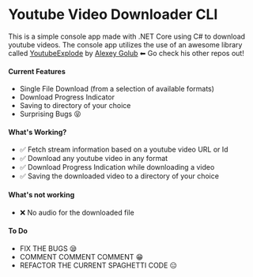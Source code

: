 # Youtube Video Downloader CLI
This is a simple console app made with .NET Core using C# to download youtube videos.
The console app utilizes the use of an awesome library called [YoutubeExplode](https://github.com/Tyrrrz/YoutubeExplode) by [Alexey Golub](https://github.com/Tyrrrz) ⬅ Go check his other repos out!

#### Current Features
* Single File Download (from a selection of available formats) 
* Download Progress Indicator 
* Saving to directory of your choice 
* Surprising Bugs 😝

#### What's Working?
* ✅ Fetch stream information based on a youtube video URL or Id
* ✅ Download any youtube video in any format
* ✅ Download Progress Indication while downloading a video
* ✅ Saving the downloaded video to a directory of your choice

#### What's not working
* ❌ No audio for the downloaded file

#### To Do
* FIX THE BUGS 😪
* COMMENT COMMENT COMMENT 😁
* REFACTOR THE CURRENT SPAGHETTI CODE 😑
